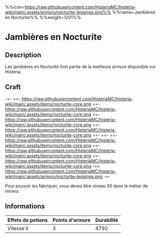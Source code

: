 %%icon=https://raw.githubusercontent.com/HisteriaMC/histeria-wiki/main/.assets/armors/nocturite-leggings.png%%
%%name=Jambières en Nocturite%%
%%weight=1201%%
# Jambières en Nocturite 

## Description
Les jambières en Nocturite font partie de la meilleure armure disponible sur Histeria.

## Craft
-=-
 ==- https://raw.githubusercontent.com/HisteriaMC/histeria-wiki/main/.assets/items/nocturite-core.png
 ==- https://raw.githubusercontent.com/HisteriaMC/histeria-wiki/main/.assets/items/nocturite-core.png
 ==- https://raw.githubusercontent.com/HisteriaMC/histeria-wiki/main/.assets/items/nocturite-core.png
 ==- https://raw.githubusercontent.com/HisteriaMC/histeria-wiki/main/.assets/items/nocturite-core.png
 ==- 
 ==- 
 ==- https://raw.githubusercontent.com/HisteriaMC/histeria-wiki/main/.assets/items/nocturite-core.png
 ==- https://raw.githubusercontent.com/HisteriaMC/histeria-wiki/main/.assets/items/nocturite-core.png
 ==- https://raw.githubusercontent.com/HisteriaMC/histeria-wiki/main/.assets/items/nocturite-core.png
 -== https://raw.githubusercontent.com/HisteriaMC/histeria-wiki/main/.assets/armors/nocturite-leggings.png
-=-

Pour pouvoir les fabriquer, vous devez être niveau 30 dans le métier de mineur.

## Informations
| Effets de potions | Points d'armure | Durabilité |
| ----------------- |-----------------| ---------- |
| Vitesse II        | 3               | 4792       |
